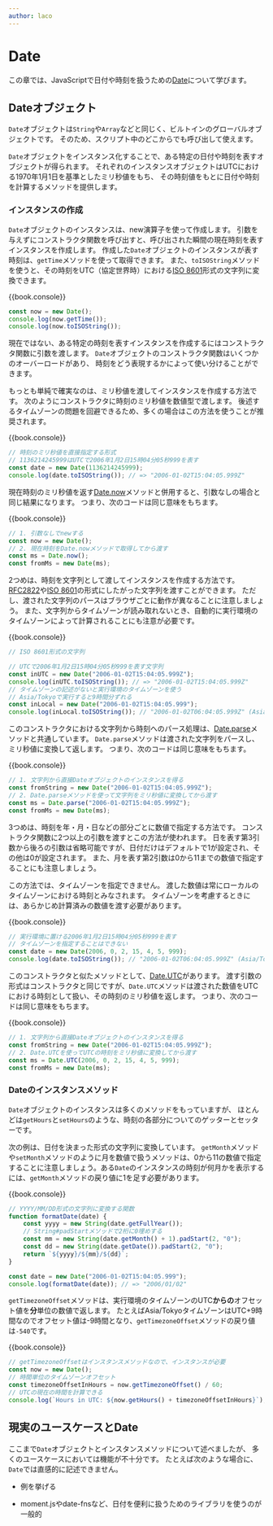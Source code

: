 ```yaml
---
author: laco
---
```


# Date

この章では、JavaScriptで日付や時刻を扱うための[Date][]について学びます。

## Dateオブジェクト

`Date`オブジェクトは`String`や`Array`などと同じく、ビルトインのグローバルオブジェクトです。
そのため、スクリプト中のどこからでも呼び出して使えます。

`Date`オブジェクトをインスタンス化することで、ある特定の日付や時刻を表すオブジェクトが得られます。
それぞれのインスタンスオブジェクトはUTCにおける1970年1月1日を基準としたミリ秒値をもち、
その時刻値をもとに日付や時刻を計算するメソッドを提供します。

### インスタンスの作成

`Date`オブジェクトのインスタンスは、new演算子を使って作成します。
引数を与えずにコンストラクタ関数を呼び出すと、呼び出された瞬間の現在時刻を表すインスタンスを作成します。
作成した`Date`オブジェクトのインスタンスが表す時刻は、`getTime`メソッドを使って取得できます。
また、`toISOString`メソッドを使うと、その時刻をUTC（協定世界時）における[ISO 8601][]形式の文字列に変換できます。

{{book.console}}
```js
const now = new Date();
console.log(now.getTime());
console.log(now.toISOString());
```

現在ではない、ある特定の時刻を表すインスタンスを作成するにはコンストラクタ関数に引数を渡します。
`Date`オブジェクトのコンストラクタ関数はいくつかのオーバーロードがあり、
時刻をどう表現するかによって使い分けることができます。

もっとも単純で確実なのは、ミリ秒値を渡してインスタンスを作成する方法です。
次のようにコンストラクタに時刻のミリ秒値を数値型で渡します。
後述するタイムゾーンの問題を回避できるため、多くの場合はこの方法を使うことが推奨されます。

{{book.console}}
```js
// 時刻のミリ秒値を直接指定する形式
// 1136214245999はUTCで2006年1月2日15時04分05秒999を表す
const date = new Date(1136214245999);
console.log(date.toISOString()); // => "2006-01-02T15:04:05.999Z"
```

現在時刻のミリ秒値を返す[Date.now][]メソッドと併用すると、引数なしの場合と同じ結果になります。
つまり、次のコードは同じ意味をもちます。

{{book.console}}
```js
// 1. 引数なしでnewする
const now = new Date();
// 2. 現在時刻をDate.nowメソッドで取得してから渡す
const ms = Date.now();
const fromMs = new Date(ms);
```

2つめは、時刻を文字列として渡してインスタンスを作成する方法です。
[RFC2822][]や[ISO 8601][]の形式にしたがった文字列を渡すことができます。
ただし、渡された文字列のパースはブラウザごとに動作が異なることに注意しましょう。
また、文字列からタイムゾーンが読み取れないとき、自動的に実行環境のタイムゾーンによって計算されることにも注意が必要です。

{{book.console}}
```js
// ISO 8601形式の文字列

// UTCで2006年1月2日15時04分05秒999を表す文字列
const inUTC = new Date("2006-01-02T15:04:05.999Z");
console.log(inUTC.toISOString()); // => "2006-01-02T15:04:05.999Z"
// タイムゾーンの記述がないと実行環境のタイムゾーンを使う
// Asia/Tokyoで実行すると9時間分ずれる
const inLocal = new Date("2006-01-02T15:04:05.999");
console.log(inLocal.toISOString()); // "2006-01-02T06:04:05.999Z" (Asia/Tokyoの場合)
```

このコンストラクタにおける文字列から時刻へのパース処理は、[Date.parse][]メソッドと共通しています。
`Date.parse`メソッドは渡された文字列をパースし、ミリ秒値に変換して返します。
つまり、次のコードは同じ意味をもちます。

{{book.console}}
```js
// 1. 文字列から直接Dateオブジェクトのインスタンスを得る
const fromString = new Date("2006-01-02T15:04:05.999Z");
// 2. Date.parseメソッドを使って文字列をミリ秒値に変換してから渡す
const ms = Date.parse("2006-01-02T15:04:05.999Z");
const fromMs = new Date(ms);
```

3つめは、時刻を年・月・日などの部分ごとに数値で指定する方法です。
コンストラクタ関数に2つ以上の引数を渡すとこの方法が使われます。
日を表す第3引数から後ろの引数は省略可能ですが、日付だけはデフォルトで1が設定され、その他は0が設定されます。
また、月を表す第2引数は0から11までの数値で指定することにも注意しましょう。

この方法では、タイムゾーンを指定できません。
渡した数値は常にローカルのタイムゾーンにおける時刻とみなされます。
タイムゾーンを考慮するときには、あらかじめ計算済みの数値を渡す必要があります。

{{book.console}}
```js
// 実行環境に置ける2006年1月2日15時04分05秒999を表す
// タイムゾーンを指定することはできない
const date = new Date(2006, 0, 2, 15, 4, 5, 999);
console.log(date.toISOString()); // "2006-01-02T06:04:05.999Z" (Asia/Tokyoの場合)
```

このコンストラクタと似たメソッドとして、[Date.UTC][]があります。
渡す引数の形式はコンストラクタと同じですが、`Date.UTC`メソッドは渡された数値をUTCにおける時刻として扱い、その時刻のミリ秒値を返します。
つまり、次のコードは同じ意味をもちます。

{{book.console}}
```js
// 1. 文字列から直接Dateオブジェクトのインスタンスを得る
const fromString = new Date("2006-01-02T15:04:05.999Z");
// 2. Date.UTCを使ってUTCの時刻をミリ秒値に変換してから渡す
const ms = Date.UTC(2006, 0, 2, 15, 4, 5, 999);
const fromMs = new Date(ms);
```

### Dateのインスタンスメソッド

`Date`オブジェクトのインスタンスは多くのメソッドをもっていますが、
ほとんどは`getHours`と`setHours`のような、時刻の各部分についてのゲッターとセッターです。

次の例は、日付を決まった形式の文字列に変換しています。
`getMonth`メソッドや`setMonth`メソッドのように月を数値で扱うメソッドは、0から11の数値で指定することに注意しましょう。ある`Date`のインスタンスの時刻が何月かを表示するには、`getMonth`メソッドの戻り値に1を足す必要があります。

{{book.console}}
```js
// YYYY/MM/DD形式の文字列に変換する関数
function formatDate(date) {
    const yyyy = new String(date.getFullYear());
    // String#padStartメソッドで2桁に0埋めする
    const mm = new String(date.getMonth() + 1).padStart(2, "0");
    const dd = new String(date.getDate()).padStart(2, "0");
    return `${yyyy}/${mm}/${dd}`;
}

const date = new Date("2006-01-02T15:04:05.999");
console.log(formatDate(date)); // => "2006/01/02"
```

`getTimezoneOffset`メソッドは、実行環境のタイムゾーンのUTC**からの**オフセット値を**分**単位の数値で返します。
たとえばAsia/TokyoタイムゾーンはUTC+9時間なのでオフセット値は-9時間となり、`getTimezoneOffset`メソッドの戻り値は`-540`です。

{{book.console}}
```js
// getTimezoneOffsetはインスタンスメソッドなので、インスタンスが必要
const now = new Date();
// 時間単位のタイムゾーンオフセット
const timezoneOffsetInHours = now.getTimezoneOffset() / 60;
// UTCの現在の時間を計算できる
console.log(`Hours in UTC: ${now.getHours() + timezoneOffsetInHours}`);
```

## 現実のユースケースとDate

ここまで`Date`オブジェクトとインスタンスメソッドについて述べましたが、
多くのユースケースにおいては機能が不十分です。
たとえば次のような場合に、`Date`では直感的に記述できません。

- 例を挙げる

- moment.jsやdate-fnsなど、日付を便利に扱うためのライブラリを使うのが一般的


[Date]: https://developer.mozilla.org/ja/docs/Web/JavaScript/Reference/Global_Objects/Date
[Date.parse]: https://developer.mozilla.org/ja/docs/Web/JavaScript/Reference/Global_Objects/Date/parse
[Date.now]: https://developer.mozilla.org/ja/docs/Web/JavaScript/Reference/Global_Objects/Date/now
[Date.UTC]: https://developer.mozilla.org/ja/docs/Web/JavaScript/Reference/Global_Objects/Date/UTC
[RFC2822]: https://tools.ietf.org/html/rfc2822#section-3.3
[ISO 8601]: https://ja.wikipedia.org/wiki/ISO_8601
